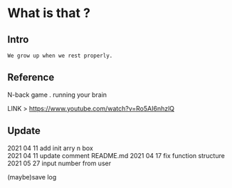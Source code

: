 # What is that ?

## Intro  

`We grow up when we rest properly.`  

## Reference  

N-back game . running your brain  

LINK > https://www.youtube.com/watch?v=Ro5AI6nhzlQ

## Update

2021 04 11 add init arry n box  
2021 04 11 update comment README.md
2021 04 17 fix function structure
2021 05 27 input number from user

(maybe)save log